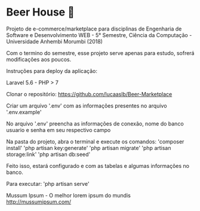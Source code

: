 # Beer House :beers:
Projeto de e-commerce/marketplace para disciplinas de Engenharia de Software e Desenvolvimento WEB - 5° Semestre, Ciência da Computação - Universidade Anhembi Morumbi (2018)

Com o termino do semestre, esse projeto serve apenas para estudo, sofrerá modificações aos poucos. 

Instruções para deploy da aplicação:

Laravel 5.6 - PHP > 7

Clonar o repositório:  https://github.com/lucaaslb/Beer-Marketplace

Criar um arquivo '.env' com as informações presentes no arquivo '.env.example'

No arquivo '.env' preencha as informações de conexão, nome do banco usuario e senha em seu respectivo campo

Na pasta do projeto, abra o terminal e execute os comandos:
 'composer install'
 'php artisan key:generate'
 'php artisan migrate'
 'php artisan storage:link'
 'php artisan db:seed'


 Feito isso, estará configurado e com as tabelas e algumas informações no banco.

 Para executar:
 'php artisan serve'

Mussum Ipsum - O melhor lorem ipsum do mundis http://mussumipsum.com/